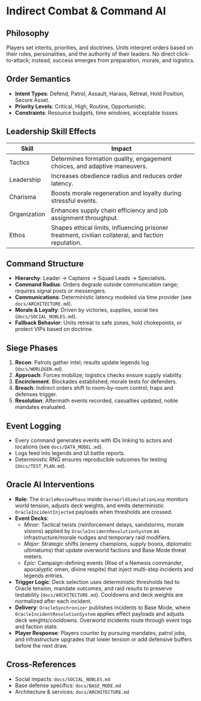 # Indirect Combat & Command AI

## Philosophy
Players set intents, priorities, and doctrines. Units interpret orders based on their roles, personalities, and the authority of their leaders. No direct click-to-attack; instead, success emerges from preparation, morale, and logistics.

## Order Semantics
- **Intent Types**: Defend, Patrol, Assault, Harass, Retreat, Hold Position, Secure Asset.
- **Priority Levels**: Critical, High, Routine, Opportunistic.
- **Constraints**: Resource budgets, time windows, acceptable losses.

## Leadership Skill Effects
| Skill | Impact |
| --- | --- |
| Tactics | Determines formation quality, engagement choices, and adaptive maneuvers. |
| Leadership | Increases obedience radius and reduces order latency. |
| Charisma | Boosts morale regeneration and loyalty during stressful events. |
| Organization | Enhances supply chain efficiency and job assignment throughput. |
| Ethos | Shapes ethical limits, influencing prisoner treatment, civilian collateral, and faction reputation. |

## Command Structure
- **Hierarchy**: Leader → Captains → Squad Leads → Specialists.
- **Command Radius**: Orders degrade outside communication range; requires signal posts or messengers.
- **Communications**: Deterministic latency modeled via time provider (see `docs/ARCHITECTURE.md`).
- **Morale & Loyalty**: Driven by victories, supplies, social ties (`docs/SOCIAL_NOBLES.md`).
- **Fallback Behavior**: Units retreat to safe zones, hold chokepoints, or protect VIPs based on doctrine.

## Siege Phases
1. **Recon**: Patrols gather intel; results update legends log (`docs/WORLDGEN.md`).
2. **Approach**: Forces mobilize; logistics checks ensure supply viability.
3. **Encirclement**: Blockades established; morale tests for defenders.
4. **Breach**: Indirect orders shift to room-by-room control; traps and defenses trigger.
5. **Resolution**: Aftermath events recorded, casualties updated, noble mandates evaluated.

## Event Logging
- Every command generates events with IDs linking to actors and locations (see `docs/DATA_MODEL.md`).
- Logs feed into legends and UI battle reports.
- Deterministic RNG ensures reproducible outcomes for testing (`docs/TEST_PLAN.md`).

## Oracle AI Interventions
- **Role**: The `OracleReviewPhase` inside `OverworldSimulationLoop` monitors world tension, adjusts deck weights, and emits deterministic `OracleIncidentInjected` payloads when thresholds are crossed.
- **Event Decks**:
  - *Minor*: Tactical twists (reinforcement delays, sandstorms, morale visions) applied by `OracleIncidentResolutionSystem` as infrastructure/morale nudges and temporary raid modifiers.
  - *Major*: Strategic shifts (enemy champions, supply boons, diplomatic ultimatums) that update overworld factions and Base Mode threat meters.
  - *Epic*: Campaign-defining events (Rise of a Nemesis commander, apocalyptic omen, divine respite) that inject multi-step incidents and legends entries.
- **Trigger Logic**: Deck selection uses deterministic thresholds tied to Oracle tension, mandate outcomes, and raid results to preserve testability (`docs/ARCHITECTURE.md`). Cooldowns and deck weights are normalized after each incident.
- **Delivery**: `OracleSynchronizer` publishes incidents to Base Mode, where `OracleIncidentResolutionSystem` applies effect payloads and adjusts deck weights/cooldowns. Overworld incidents route through event logs and faction state.
- **Player Response**: Players counter by pursuing mandates, patrol jobs, and infrastructure upgrades that lower tension or add defensive buffers before the next draw.

## Cross-References
- Social impacts: `docs/SOCIAL_NOBLES.md`
- Base defense specifics: `docs/BASE_MODE.md`
- Architecture & services: `docs/ARCHITECTURE.md`
